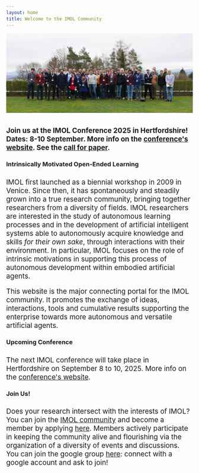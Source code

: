 ```yaml
---
layout: home
title: Welcome to the IMOL Community
---
```


 <img src="/assets/img/imol2022.jpg" alt="Group picture of IMOL 2022 in Tubingen">

<div class='description' style='font-size: 14pt; margin-top: 25pt'>
    <b>Join us at the IMOL Conference 2025 in Hertfordshire! Dates: 8-10 September. More info on the <a href="https://imol2025.github.io/" target="_blank">conference's website</a>. See the <a href="https://imol2025.github.io/pages/call/" target="_blank">call for paper</a>.</b>
</div>

<h3 style='margin-bottom: 20pt;'>Intrinsically Motivated Open-Ended Learning</h3>

<div class='description' style='font-size: 14pt;'>
IMOL first launched as a biennial workshop in 2009 in Venice. Since then, it has spontaneously and steadily grown into a true research community, bringing together researchers 
from a diversity of fields. IMOL researchers are interested in the study of autonomous learning processes and in the development of artificial intelligent systems able to 
autonomously acquire knowledge and skills <i>for their own sake</i>, through interactions with their environment. 
In particular, IMOL focuses on the role of intrinsic motivations in supporting this process of autonomous development within embodied artificial agents. 

This website is the major connecting portal for the IMOL community. It promotes the exchange of ideas, interactions, tools and cumulative results supporting the 
enterprise towards more autonomous and versatile artificial agents.
</div>



<h3 style='margin-bottom: 20pt;'>Upcoming Conference</h3>

<div class='description' style='font-size: 14pt;'>
The next IMOL conference will take place in Hertfordshire on September 8 to 10, 2025. More info on the <a href="https://imol2025.github.io/" target="_blank">conference's website</a>.
</div>


<h3 style='margin-bottom: 20pt;'>Join Us!</h3>

<div class='description' style='font-size: 14pt;'>
Does your research intersect with the interests of IMOL? You can join the <a href="/community">IMOL community</a> and become a member by applying <a 
href="/participate">here</a>. Members actively participate in keeping the community alive and flourishing via the organization of a diversity of events and discussions.
You can join the google group <a href="https://groups.google.com/g/imol-community" target="_blank">here</a>: connect with a google account and ask to join!
</div>



